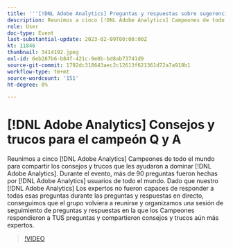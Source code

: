 ```yaml
---
title: '''[!DNL Adobe Analytics] Preguntas y respuestas sobre sugerencias y trucos para el campeón'
description: Reunimos a cinco [!DNL Adobe Analytics] Campeones de todo el mundo para compartir los consejos y trucos que les ayudaron a dominar [!DNL Adobe Analytics]. During the event, over 90 questions were asked by [!DNL Adobe Analytics] usuarios de todo el mundo. Dado que nuestro [!DNL Adobe Analytics] Los expertos no fueron capaces de responder a todas esas preguntas durante las preguntas y respuestas en directo, conseguimos que el grupo volviera a reunirse y organizamos una sesión de seguimiento de preguntas y respuestas en la que los Campeones respondieron a TUS preguntas y compartieron consejos y trucos aún más expertos.
role: User
doc-type: Event
last-substantial-update: 2023-02-09T00:00:00Z
kt: 11846
thumbnail: 3414192.jpeg
exl-id: 6eb287b6-b84f-421c-9e0b-bd8ab73741d9
source-git-commit: 1792dc318643aec2c12613f621361d72a7a918b1
workflow-type: tm+mt
source-wordcount: '151'
ht-degree: 0%

---
```


# [!DNL Adobe Analytics] Consejos y trucos para el campeón Q y A

Reunimos a cinco [!DNL Adobe Analytics] Campeones de todo el mundo para compartir los consejos y trucos que les ayudaron a dominar [!DNL Adobe Analytics]. Durante el evento, más de 90 preguntas fueron hechas por [!DNL Adobe Analytics] usuarios de todo el mundo. Dado que nuestro [!DNL Adobe Analytics] Los expertos no fueron capaces de responder a todas esas preguntas durante las preguntas y respuestas en directo, conseguimos que el grupo volviera a reunirse y organizamos una sesión de seguimiento de preguntas y respuestas en la que los Campeones respondieron a TUS preguntas y compartieron consejos y trucos aún más expertos.

>[!VIDEO](https://video.tv.adobe.com/v/3414192/?quality=12&learn=on)
